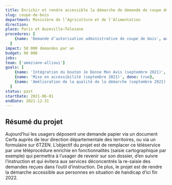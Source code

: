 ```yaml
---
title: Enrichir et rendre accessible la démarche de demande de coupe de bois
slug: coupe-de-bois
department: Ministère de l’Agriculture et de l’Alimentation
direction:
place: Paris et Auzeville—Tolosane
procedures: [
    {name: 'Demande d’autorisation administrative de coupe de bois', url: 'https://agriculture-portail.6tzen.fr/default/requests/Cerfa12530/'},
  ]
impact: 50 000 demandes par an
budget: 90 000
jobs:
team: ['ameziane-allioui']
goals: [
    {name: 'Intégration du bouton Je Donne Mon Avis (septembre 2021)', done: true},
    {name: 'Mise en accessibilité (septembre 2021)', done: true},
    {name: 'Amélioration de la qualité de la démarche (septembre 2021)', done: true},
  ]
status: past
startDate: 2021-06-01
endDate: 2021-12-31
---
```


## Résumé du projet

Aujourd’hui les usagers déposent une demande papier via un document Cerfa auprès de leur direction départementale des territoires, ou via un formulaire sur 6TZEN. L’objectif du projet est de remplacer ce téléservice par une téléprocédure enrichie en fonctionnalités (saisie cartographique par exemple) qui permettra à l’usager de revenir sur son dossier, d’en suivre l’instruction et qui évitera aux services déconcentrés la re-saisie des demandes reçues dans l’outil d’instruction. De plus, le projet est de rendre la démarche accessible aux personnes en situation de handicap d’ici fin 2022.
